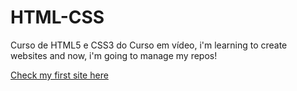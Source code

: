 # HTML-CSS

 Curso de HTML5 e CSS3 do Curso em vídeo, i'm learning to create websites and now, i'm going to manage my repos!

 <a href="https://amandabarata.github.io/HTML-CSS/Modulo%202/android.html">Check my first site here</a>
